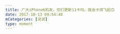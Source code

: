```yaml
---
title: 广大iPhone6机友，你们更新11卡吗，我会卡得飞起🙃
date: 2017-10-13 09:54:48
mCategories: [说说]
type: moment
---
```


<div id="pics-20171013095448"></div>

<script src="/lib/moment/pics.js"></script>
<script>
var data = [
    {"link": "2017-10-13_000000.gif", "type": "shuoshuo"}
];
picsRender(data, "pics-20171013095448");
</script>
